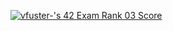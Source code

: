 [![vfuster-'s 42 Exam Rank 03 Score](https://badge42.coday.fr/api/v2/cltpx5zqv531101p4bte37ts1/project/3306131)](https://github.com/Coday-meric/badge42)
